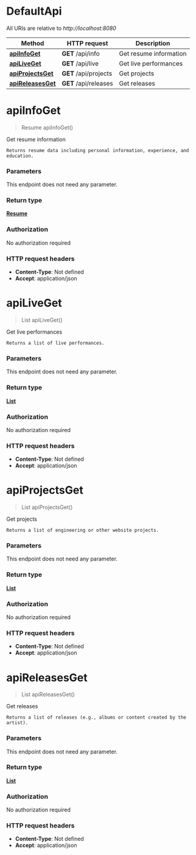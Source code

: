 # DefaultApi

All URIs are relative to *http://localhost:8080*

| Method | HTTP request | Description |
|------------- | ------------- | -------------|
| [**apiInfoGet**](DefaultApi.md#apiInfoGet) | **GET** /api/info | Get resume information |
| [**apiLiveGet**](DefaultApi.md#apiLiveGet) | **GET** /api/live | Get live performances |
| [**apiProjectsGet**](DefaultApi.md#apiProjectsGet) | **GET** /api/projects | Get projects |
| [**apiReleasesGet**](DefaultApi.md#apiReleasesGet) | **GET** /api/releases | Get releases |


<a name="apiInfoGet"></a>
# **apiInfoGet**
> Resume apiInfoGet()

Get resume information

    Returns resume data including personal information, experience, and education.

### Parameters
This endpoint does not need any parameter.

### Return type

[**Resume**](../Models/Resume.md)

### Authorization

No authorization required

### HTTP request headers

- **Content-Type**: Not defined
- **Accept**: application/json

<a name="apiLiveGet"></a>
# **apiLiveGet**
> List apiLiveGet()

Get live performances

    Returns a list of live performances.

### Parameters
This endpoint does not need any parameter.

### Return type

[**List**](../Models/LivePerformance.md)

### Authorization

No authorization required

### HTTP request headers

- **Content-Type**: Not defined
- **Accept**: application/json

<a name="apiProjectsGet"></a>
# **apiProjectsGet**
> List apiProjectsGet()

Get projects

    Returns a list of engineering or other website projects.

### Parameters
This endpoint does not need any parameter.

### Return type

[**List**](../Models/WebsiteProjectEntry.md)

### Authorization

No authorization required

### HTTP request headers

- **Content-Type**: Not defined
- **Accept**: application/json

<a name="apiReleasesGet"></a>
# **apiReleasesGet**
> List apiReleasesGet()

Get releases

    Returns a list of releases (e.g., albums or content created by the artist).

### Parameters
This endpoint does not need any parameter.

### Return type

[**List**](../Models/Release.md)

### Authorization

No authorization required

### HTTP request headers

- **Content-Type**: Not defined
- **Accept**: application/json

